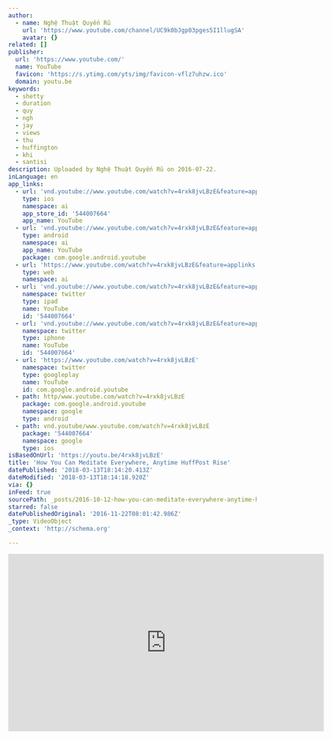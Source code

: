 ```yaml
---
author:
  - name: Nghệ Thuật Quyến Rũ
    url: 'https://www.youtube.com/channel/UC9k0bJgp03pges5I1llugSA'
    avatar: {}
related: []
publisher:
  url: 'https://www.youtube.com/'
  name: YouTube
  favicon: 'https://s.ytimg.com/yts/img/favicon-vflz7uhzw.ico'
  domain: youtu.be
keywords:
  - shetty
  - duration
  - quy
  - ngh
  - jay
  - views
  - thu
  - huffington
  - khi
  - santisi
description: Uploaded by Nghệ Thuật Quyến Rũ on 2016-07-22.
inLanguage: en
app_links:
  - url: 'vnd.youtube://www.youtube.com/watch?v=4rxk8jvLBzE&feature=applinks'
    type: ios
    namespace: ai
    app_store_id: '544007664'
    app_name: YouTube
  - url: 'vnd.youtube://www.youtube.com/watch?v=4rxk8jvLBzE&feature=applinks'
    type: android
    namespace: ai
    app_name: YouTube
    package: com.google.android.youtube
  - url: 'https://www.youtube.com/watch?v=4rxk8jvLBzE&feature=applinks'
    type: web
    namespace: ai
  - url: 'vnd.youtube://www.youtube.com/watch?v=4rxk8jvLBzE&feature=applinks'
    namespace: twitter
    type: ipad
    name: YouTube
    id: '544007664'
  - url: 'vnd.youtube://www.youtube.com/watch?v=4rxk8jvLBzE&feature=applinks'
    namespace: twitter
    type: iphone
    name: YouTube
    id: '544007664'
  - url: 'https://www.youtube.com/watch?v=4rxk8jvLBzE'
    namespace: twitter
    type: googleplay
    name: YouTube
    id: com.google.android.youtube
  - path: http/www.youtube.com/watch?v=4rxk8jvLBzE
    package: com.google.android.youtube
    namespace: google
    type: android
  - path: vnd.youtube/www.youtube.com/watch?v=4rxk8jvLBzE
    package: '544007664'
    namespace: google
    type: ios
isBasedOnUrl: 'https://youtu.be/4rxk8jvLBzE'
title: 'How You Can Meditate Everywhere, Anytime HuffPost Rise'
datePublished: '2018-03-13T18:14:20.413Z'
dateModified: '2018-03-13T18:14:18.920Z'
via: {}
inFeed: true
sourcePath: _posts/2016-10-12-how-you-can-meditate-everywhere-anytime-huffpost-rise.md
starred: false
datePublishedOriginal: '2016-11-22T08:01:42.986Z'
_type: VideoObject
_context: 'http://schema.org'

---
```

<iframe src="https://cdn.embedly.com/widgets/media.html?src=https%3A%2F%2Fwww.youtube.com%2Fembed%2F4rxk8jvLBzE%3Ffeature%3Doembed&amp;url=http%3A%2F%2Fwww.youtube.com%2Fwatch%3Fv%3D4rxk8jvLBzE&amp;image=https%3A%2F%2Fi.ytimg.com%2Fvi%2F4rxk8jvLBzE%2Fhqdefault.jpg&amp;key=b7d04c9b404c499eba89ee7072e1c4f7&amp;type=text%2Fhtml&amp;schema=youtube" width="640" height="360" scrolling="no" frameborder="0" allowfullscreen="" style=""></iframe>